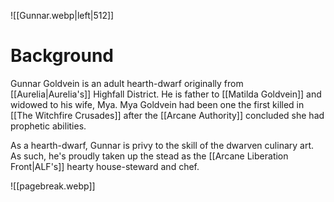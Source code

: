 ![[Gunnar.webp|left|512]]
# Background
Gunnar Goldvein is an adult hearth-dwarf originally from [[Aurelia|Aurelia's]] Highfall District. He is father to [[Matilda Goldvein]] and widowed to his wife, Mya. Mya Goldvein had been one the first killed in [[The Witchfire Crusades]] after the [[Arcane Authority]] concluded she had prophetic abilities.

As a hearth-dwarf, Gunnar is privy to the skill of the dwarven culinary art. As such, he's proudly taken up the stead as the [[Arcane Liberation Front|ALF's]] hearty house-steward and chef.

![[pagebreak.webp]]